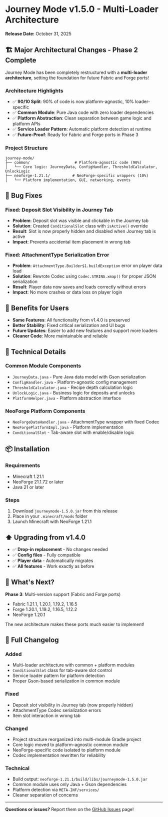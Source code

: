 # Journey Mode v1.5.0 - Multi-Loader Architecture

**Release Date:** October 31, 2025

## 🏗️ Major Architectural Changes - Phase 2 Complete

Journey Mode has been completely restructured with a **multi-loader architecture**, setting the foundation for future Fabric and Forge ports!

### Architecture Highlights
- ✅ **90/10 Split**: 90% of code is now platform-agnostic, 10% loader-specific
- ✅ **Common Module**: Pure Java code with zero loader dependencies
- ✅ **Platform Abstraction**: Clean separation between game logic and platform APIs
- ✅ **Service Loader Pattern**: Automatic platform detection at runtime
- ✅ **Future-Proof**: Ready for Fabric and Forge ports in Phase 3

### Project Structure
```
journey-mode/
├── common/                    # Platform-agnostic code (90%)
│   └── Core logic: JourneyData, ConfigHandler, ThresholdCalculator, UnlockLogic
├── neoforge-1.21.1/          # NeoForge-specific wrappers (10%)
│   └── Platform implementation, GUI, networking, events
```

## 🐛 Bug Fixes

### Fixed: Deposit Slot Visibility in Journey Tab
- **Problem**: Deposit slot was visible and clickable in the Journey tab
- **Solution**: Created `ConditionalSlot` class with `isActive()` override
- **Result**: Slot is now properly hidden and disabled when Journey tab is active
- **Impact**: Prevents accidental item placement in wrong tab

### Fixed: AttachmentType Serialization Error
- **Problem**: `AttachmentType.Builder$1.buildException` error on player data load
- **Solution**: Rewrote Codec using `Codec.STRING.xmap()` for proper JSON serialization
- **Result**: Player data now saves and loads correctly without errors
- **Impact**: No more crashes or data loss on player login

## 🎯 Benefits for Users

- **Same Features**: All functionality from v1.4.0 is preserved
- **Better Stability**: Fixed critical serialization and UI bugs
- **Future Updates**: Easier to add new features and support more loaders
- **Cleaner Code**: More maintainable and reliable

## 🔧 Technical Details

### Common Module Components
- `JourneyData.java` - Pure Java data model with Gson serialization
- `ConfigHandler.java` - Platform-agnostic config management
- `ThresholdCalculator.java` - Recipe depth calculation logic
- `UnlockLogic.java` - Business logic for deposits and unlocks
- `PlatformHelper.java` - Platform abstraction interface

### NeoForge Platform Components
- `NeoForgeDataHandler.java` - AttachmentType wrapper with fixed Codec
- `NeoForgePlatformImpl.java` - Platform implementation
- `ConditionalSlot` - Tab-aware slot with enable/disable logic

## 📦 Installation

### Requirements
- Minecraft 1.21.1
- NeoForge 21.1.72 or later
- Java 21 or later

### Steps
1. Download `journeymode-1.5.0.jar` from this release
2. Place in your `.minecraft/mods` folder
3. Launch Minecraft with NeoForge 1.21.1

## ⬆️ Upgrading from v1.4.0

- ✅ **Drop-in replacement** - No changes needed
- ✅ **Config files** - Fully compatible
- ✅ **Player data** - Automatically migrates
- ✅ **All features** - Work exactly as before

## 🚀 What's Next?

**Phase 3**: Multi-version support (Fabric and Forge ports)
- Fabric 1.21.1, 1.20.1, 1.19.2, 1.16.5
- Forge 1.20.1, 1.19.2, 1.16.5, 1.12.2
- NeoForge 1.20.1

The new architecture makes these ports much easier to implement!

## 📝 Full Changelog

### Added
- Multi-loader architecture with common + platform modules
- `ConditionalSlot` class for tab-aware slot control
- Service loader pattern for platform detection
- Proper Gson-based serialization in common module

### Fixed
- Deposit slot visibility in Journey tab (now properly hidden)
- AttachmentType Codec serialization errors
- Item slot interaction in wrong tab

### Changed
- Project structure reorganized into multi-module Gradle project
- Core logic moved to platform-agnostic common module
- NeoForge-specific code isolated to platform module
- Codec implementation rewritten for reliability

### Technical
- Build output: `neoforge-1.21.1/build/libs/journeymode-1.5.0.jar`
- Common module uses only Java + Gson dependencies
- Platform detection via `META-INF/services/`
- Cleaner separation of concerns

---

**Questions or issues?** Report them on the [GitHub Issues](https://github.com/Aryangpt007/Journey-Mode/issues) page!

